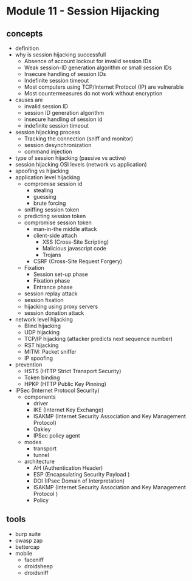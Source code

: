 # Module 11 - Session Hijacking

## concepts
- definition
- why is session hijacking successfull
    - Absence of account lockout for invalid session IDs
    - Weak session-ID generation algorithm or small session IDs
    - Insecure handling of session IDs
    - Indefinite session timeout
    - Most computers using TCP/Internet Protocol (IP) are vulnerable
    - Most countermeasures do not work without encryption
- causes are
    - invalid session ID
    - session ID generation algorithm
    - insecure handling of session id
    - indefinite session timeout
- session hijacking process
    - Tracking the connection (sniff and monitor)
    - session desynchronization
    - command injection
- type of session hijacking (passive vs active)
- session hijacking OSI levels (network vs application)
- spoofing vs hijacking
- application level hijacking
    - compromise session id
        - stealing
        - guessing
        - brute forcing
    - sniffing session token
    - predicting session token
    - compromise session token
        - man-in-the middle attack
        - client-side attach
            - XSS (Cross-Site Scripting)
            - Malicious javascript code
            - Trojans
        - CSRF (Cross-Site Request Forgery)
    - Fixation
        - Session set-up phase
        - Fixation phase
        - Entrance phase
    - session replay attack
    - session fixation
    - hijacking using proxy servers
    - session donation attack
- network level hijacking
    - Blind hijacking
    - UDP hijacking
    - TCP/IP hijacking (attacker predicts next sequence number)
    - RST hijacking
    - MITM: Packet sniffer
    - IP spoofing
- prevention
    - HSTS (HTTP Strict Transport Security)
    - Token binding
    - HPKP (HTTP Public Key Pinning)
- IPSec (Internet Protocol Security)
  - components
    - driver
    - IKE (Internet Key Exchange)
    - ISAKMP (Internet Security Association and Key Management Protocol)
    - Oakley
    - IPSec policy agent
  - modes
    - transport
    - tunnel
  - architecture
    - AH (Authentication Header)
    - ESP (Encapsulating Security Payload )
    - DOI (IPsec Domain of Interpretation)
    - ISAKMP (Internet Security Association and Key Management Protocol )
    - Policy


## tools
- burp suite
- owasp zap
- bettercap
- mobile
    - faceniff
    - droidsheep
    - droidsniff